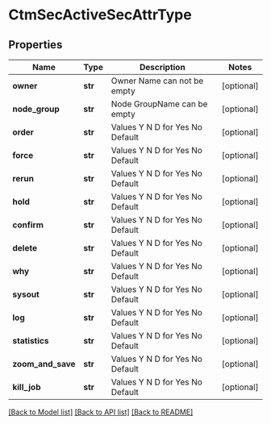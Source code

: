 # CtmSecActiveSecAttrType

## Properties
Name | Type | Description | Notes
------------ | ------------- | ------------- | -------------
**owner** | **str** | Owner Name can not be empty | [optional] 
**node_group** | **str** | Node GroupName can  be empty | [optional] 
**order** | **str** | Values  Y N D for Yes No Default | [optional] 
**force** | **str** | Values  Y N D for Yes No Default | [optional] 
**rerun** | **str** | Values  Y N D for Yes No Default | [optional] 
**hold** | **str** | Values  Y N D for Yes No Default | [optional] 
**confirm** | **str** | Values  Y N D for Yes No Default | [optional] 
**delete** | **str** | Values  Y N D for Yes No Default | [optional] 
**why** | **str** | Values  Y N D for Yes No Default | [optional] 
**sysout** | **str** | Values  Y N D for Yes No Default | [optional] 
**log** | **str** | Values  Y N D for Yes No Default | [optional] 
**statistics** | **str** | Values  Y N D for Yes No Default | [optional] 
**zoom_and_save** | **str** | Values  Y N D for Yes No Default | [optional] 
**kill_job** | **str** | Values  Y N D for Yes No Default | [optional] 

[[Back to Model list]](../README.md#documentation-for-models) [[Back to API list]](../README.md#documentation-for-api-endpoints) [[Back to README]](../README.md)

